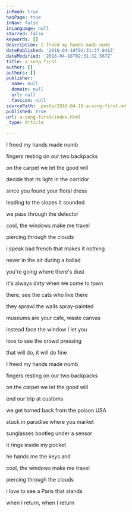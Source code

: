 ```yaml
---
inFeed: true
hasPage: true
inNav: false
inLanguage: null
starred: false
keywords: []
description: I freed my hands made numb
datePublished: '2016-04-18T02:31:37.841Z'
dateModified: '2016-04-18T02:31:32.567Z'
title: a song first
author: []
authors: []
publisher:
  name: null
  domain: null
  url: null
  favicon: null
sourcePath: _posts/2016-04-18-a-song-first.md
published: true
url: a-song-first/index.html
_type: Article

---
```

I freed my hands made numb

fingers resting on our two backpacks

on the carpet we let the good will

decide that its light in the corridor

since you found your floral dress

leading to the slopes it sounded

we pass through the detector

cool, the windows make me travel

piercing through the clouds

i speak bad french that makes it nothing

never in the air during a ballad

you're going where there's dust

it's always dirty when we come to town

there, see the cats who live there

they sprawl the walls spray-painted

museums are your cafe, waste canvas

instead face the window I let you

love to see the crowd pressing

that will do, it will do fine

I freed my hands made numb

fingers resting on our two backpacks

on the carpet we let the good will

end our trip at customs

we get turned back from the poison USA

stuck in paradise where you market

sunglasses bootleg under a sensor

it rings inside my pocket

he hands me the keys and

cool, the windows make me travel

piercing through the clouds

i love to see a Paris that stands

when I return, when I return